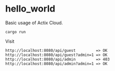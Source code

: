 # hello_world

Basic usage of Actix Cloud.

```
cargo run
```

Visit
```
http://localhost:8080/api/guest         => OK
http://localhost:8080/api/guest?admin=1 => OK
http://localhost:8080/api/admin         => 403
http://localhost:8080/api/admin?admin=1 => OK
```
